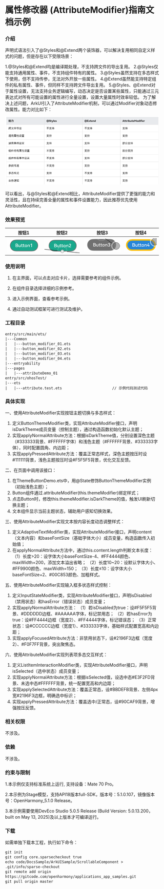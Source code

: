 # 属性修改器 (AttributeModifier)指南文档示例

### 介绍

声明式语法引入了@Styles和@Extend两个装饰器，可以解决复用相同自定义样式的问题，但是存在以下受限场景：

1.@Styles和@Extend均是编译期处理，不支持跨文件的导出复用。
2.@Styles仅能支持通用属性、事件，不支持组件特有的属性。
3.@Styles虽然支持在多态样式下使用，但不支持传参，无法对外开放一些属性。
4.@Extend虽然能支持特定组件的私有属性、事件，但同样不支持跨文件导出复用。
5.@Styles、@Extend对于属性设置，无法支持业务逻辑编写，动态决定是否设置某些属性，只能通过三元表达式对所有可能设置的属性进行全量设置，设置大量属性时效率较低。
为了解决上述问题，ArkUI引入了AttributeModifier机制，可以通过Modifier对象动态修改属性。能力对比如下：

![](pictures/attributeModifier.png)

可以看出，与@Styles和@Extend相比，AttributeModifier提供了更强的能力和灵活性，且在持续完善全量的属性和事件设置能力，因此推荐优先使用AttributeModifier。

### 效果预览

| 按钮1                       | 按钮2                       | 按钮3                       | 按钮4                                 |
|---------------------------|---------------------------|---------------------------|-------------------------------------|
| ![](pictures/image01.png) | ![](pictures/image02.png) | ![](pictures/image03.png) | ![](pictures/image04.png) |

### 使用说明

1. 在主界面，可以点击对应卡片，选择需要参考的组件示例。

2. 在组件目录选择详细的示例参考。

3. 进入示例界面，查看参考示例。

4. 通过自动测试框架可进行测试及维护。

### 工程目录
```
entry/src/main/ets/
|---Common
|   |---button_modifier_01.ets
|   |---button_modifier_02.ets
|   |---button_modifier_03.ets
|   |---button_modifier_04.ets
|---entryability
|---pages
|   |---attributeDemo_01                            
entry/src/ohosTest/
|---ets
|   |---attribute.test.ets                       // 示例代码测试代码
```
### 具体实现
一、使用AttributeModifier实现按钮主题切换与多态样式：
1. 定义ButtonThemeModifier类，实现AttributeModifier<ButtonAttribute>接口，声明isDarkTheme成员变量（控制主题），通过构造函数初始化默认主题；
2. 实现applyNormalAttribute方法：根据isDarkTheme值，分别设置深色主题（#333333背景、#FFFFFF字体）和浅色主题（#FFFFFF背景、#333333字体），同时配置圆角、内边距；
3. 实现applyPressedAttribute方法：覆盖正常态样式，深色主题按压时设#111111背景，浅色主题按压时设#F5F5F5背景，优化交互反馈。

二、在页面中调用该接口：
1. 在ThemeButtonDemo.ets中，用@State修饰ButtonThemeModifier实例（初始浅色主题）；
2. Button组件通过.attributeModifier(this.themeModifier)绑定样式；
3. 点击Button时，修改this.themeModifier.isDarkTheme的值，触发UI刷新切换主题；
4. 文本组件显示当前主题状态，辅助用户感知切换效果。

三、使用AttributeModifier实现文本按内容长度动态调整样式：
1. 定义AdaptiveTextModifier类，实现AttributeModifier<TextAttribute>接口，声明content（文本内容）和baseFontSize（基础字体大小）成员变量，构造函数传入初始值；
2. 在applyNormalAttribute方法中，通过this.content.length判断文本长度：
      （1）长度>20：设字体大小baseFontSize-4、#FF4444颜色、maxWidth=200，添加文本溢出省略；
      （2）长度10~20：设默认字体大小、#FF9900颜色、maxWidth=150；
      （3）长度≤10：设字体大小baseFontSize+2、#00C853颜色、加粗样式。

五、使用AttributeModifier实现输入框多状态样式控制：
1. 定义InputStateModifier类，实现AttributeModifier<TextInputAttribute>接口，声明isDisabled（禁用状态）和hasError（错误状态）成员变量；
2. 实现applyNormalAttribute方法：
      （1）若isDisabled为true：设#F5F5F5背景、#DDDDDD边框、#AAAAAA字体，标记禁用态；
      （2）若hasError为true：设#FF4444边框（宽度2）、#FF4444字体，标记错误态；
      （3）正常状态：设#CCCCCC边框（宽度1）、#333333字体，基础样式配置宽高和内边距；
3. 实现applyFocusedAttribute方法：非禁用状态下，设#2196F3边框（宽度2）、#F0F7FF背景，突出聚焦态。

六、使用AttributeModifier实现列表项多态交互样式：
1. 定义ListItemInteractionModifier类，实现AttributeModifier<ListItemAttribute>接口，声明isSelected（选中状态）成员变量；
2. 实现applyNormalAttribute方法：根据isSelected值，设选中态#E3F2FD背景、未选中态#FFFFFF背景，统一配置宽高和内边距；
3. 实现applySelectedAttribute方法：覆盖正常态，设#BBDEFB背景、左侧4px宽#2196F3边框，明确选中标识；
4. 实现applyPressedAttribute方法：覆盖选中/正常态，设#90CAF9背景，增强按压反馈。

### 相关权限

不涉及。

### 依赖

不涉及。

### 约束与限制

1.本示例仅支持标准系统上运行, 支持设备：Mate 70 Pro。

2.本示例为Stage模型，支持API18版本full-SDK，版本号：5.1.0.107，镜像版本号：OpenHarmony_5.1.0 Release。

3.本示例需要使用DevEco Studio 5.0.5 Release (Build Version: 5.0.13.200， built on May 13, 2025)及以上版本才可编译运行。

### 下载

如需单独下载本工程，执行如下命令：

````
git init
git config core.sparsecheckout true
echo code/DocsSample/ArkUISample/ScrollableComponent > .git/info/sparse-checkout
git remote add origin https://gitcode.com/openharmony/applications_app_samples.git
git pull origin master
````